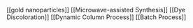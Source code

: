 [[gold nanoparticles]]
[[Microwave-assisted Synthesis]]
[[Dye Discoloration]]
[[Dynamic Column Process]]
[[Batch Process]]
